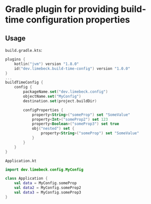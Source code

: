 # Gradle plugin for providing build-time configuration properties

## Usage

`build.gradle.kts`:
```kotlin
plugins {
    kotlin("jvm") version "1.8.0"
    id("dev.limebeck.build-time-config") version "1.0.0"
}
...
buildTimeConfig {
    config {
        packageName.set("dev.limebeck.config")
        objectName.set("MyConfig")
        destination.set(project.buildDir)

        configProperties {
            property<String>("someProp") set "SomeValue"
            property<Int>("someProp2") set 123
            property<Boolean>("someProp3") set true
            obj("nested") set {
                property<String>("someProp") set "SomeValue"
            }
        }
    }
}
```

`Application.kt`
```kotlin
import dev.limebeck.config.MyConfig

class Application {
    val data = MyConfig.someProp
    val data2 = MyConfig.someProp2
    val data3 = MyConfig.someProp3
}
```